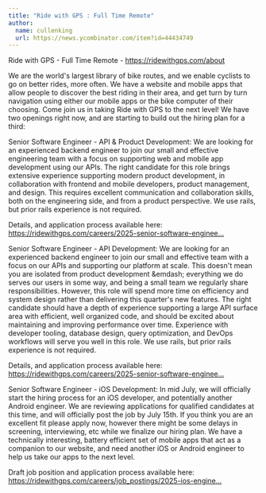 ```yaml
---
title: "Ride with GPS : Full Time Remote"
author:
  name: cullenking
  url: https://news.ycombinator.com/item?id=44434749
---
```


<JobNavigation />

Ride with GPS - Full Time Remote - <a href="https:&#x2F;&#x2F;ridewithgps.com&#x2F;about" rel="nofollow">https:&#x2F;&#x2F;ridewithgps.com&#x2F;about</a>

We are the world&#x27;s largest library of bike routes, and we enable cyclists to go on better rides, more often. We have a website and mobile apps that allow people to discover the best riding in their area, and get turn by turn navigation using either our mobile apps or the bike computer of their choosing. Come join us in taking Ride with GPS to the next level! We have two openings right now, and are starting to build out the hiring plan for a third:

Senior Software Engineer - API &amp; Product Development: We are looking for an experienced backend engineer to join our small and effective engineering team with a focus on supporting web and mobile app development using our APIs. The right candidate for this role brings extensive experience supporting modern product development, in collaboration with frontend and mobile developers, product management, and design. This requires excellent communication and collaboration skills, both on the engineering side, and from a product perspective. We use rails, but prior rails experience is not required.

Details, and application process available here:  <a href="https:&#x2F;&#x2F;ridewithgps.com&#x2F;careers&#x2F;2025-senior-software-engineer-product-and-api" rel="nofollow">https:&#x2F;&#x2F;ridewithgps.com&#x2F;careers&#x2F;2025-senior-software-enginee...</a>

Senior Software Engineer - API Development: We are looking for an experienced backend engineer to join our small and effective team with a focus on our APIs and supporting our platform at scale. This doesn&#x27;t mean you are isolated from product development &amp;emdash; everything we do serves our users in some way, and being a small team we regularly share responsibilities. However, this role will spend more time on efficiency and system design rather than delivering this quarter&#x27;s new features. The right candidate should have a depth of experience supporting a large API surface area with efficient, well organized code, and should be excited about maintaining and improving performance over time. Experience with developer tooling, database design, query optimization, and DevOps workflows will serve you well in this role. We use rails, but prior rails experience is not required.

Details, and application process available here: <a href="https:&#x2F;&#x2F;ridewithgps.com&#x2F;careers&#x2F;2025-senior-software-engineer-api" rel="nofollow">https:&#x2F;&#x2F;ridewithgps.com&#x2F;careers&#x2F;2025-senior-software-enginee...</a>

Senior Software Engineer - iOS Development: In mid July, we will officially start the hiring process for an iOS developer, and potentially another Android engineer. We are reviewing applications for qualified candidates at this time, and will officially post the job by July 15th. If you think you are an excellent fit please apply now, however there might be some delays in screening, interviewing, etc while we finalize our hiring plan. We have a technically interesting, battery efficient set of mobile apps that act as a companion to our website, and need another iOS or Android engineer to help us take our apps to the next level.

Draft job position and application process available here: <a href="https:&#x2F;&#x2F;ridewithgps.com&#x2F;careers&#x2F;job_postings&#x2F;2025-ios-engineer" rel="nofollow">https:&#x2F;&#x2F;ridewithgps.com&#x2F;careers&#x2F;job_postings&#x2F;2025-ios-engine...</a>
<JobApplication />
